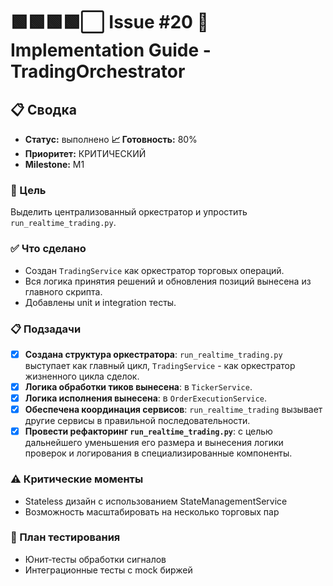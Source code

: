 # 🟩🟩🟩🟩⬜ Issue #20 🚀 Implementation Guide - TradingOrchestrator

## 📋 Сводка
- **Статус:** выполнено
**📈 Готовность:** 80%
- **Приоритет:** КРИТИЧЕСКИЙ
- **Milestone:** M1

### 🎯 Цель
Выделить централизованный оркестратор и упростить `run_realtime_trading.py`.

### ✅ Что сделано
- Создан `TradingService` как оркестратор торговых операций.
- Вся логика принятия решений и обновления позиций вынесена из главного скрипта.
- Добавлены unit и integration тесты.

### 📋 Подзадачи
- [x] **Создана структура оркестратора**: `run_realtime_trading.py` выступает как главный цикл, `TradingService` - как оркестратор жизненного цикла сделок.
- [x] **Логика обработки тиков вынесена**: в `TickerService`.
- [x] **Логика исполнения вынесена**: в `OrderExecutionService`.
- [x] **Обеспечена координация сервисов**: `run_realtime_trading` вызывает другие сервисы в правильной последовательности.
- [x] **Провести рефакторинг `run_realtime_trading.py`**: с целью дальнейшего уменьшения его размера и вынесения логики проверок и логирования в специализированные компоненты.

### ⚠️ Критические моменты
- Stateless дизайн с использованием StateManagementService
- Возможность масштабировать на несколько торговых пар

### 🧪 План тестирования
- Юнит‑тесты обработки сигналов
- Интеграционные тесты с mock биржей
